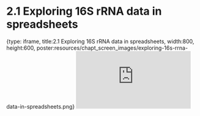 # 2.1 Exploring 16S rRNA data in spreadsheets
 
{type: iframe, title:2.1 Exploring 16S rRNA data in spreadsheets, width:800, height:600, poster:resources/chapt_screen_images/exploring-16s-rrna-data-in-spreadsheets.png}
![](https://sayumiyork.github.io/miniCURE-16S_Test/exploring-16s-rrna-data-in-spreadsheets.html)
 

 
